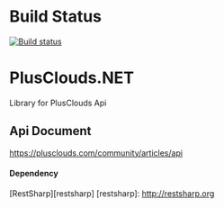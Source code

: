 # Build Status

[![Build status](https://ci.appveyor.com/api/projects/status/5tb4g2s6eaxjr97w/branch/master?svg=true)](https://ci.appveyor.com/project/VictorTomaili/plusclouds-net/branch/master)

# PlusClouds.NET

Library for PlusClouds Api

## Api Document
https://plusclouds.com/community/articles/api

#### Dependency
[RestSharp][restsharp]
[restsharp]:       http://restsharp.org

